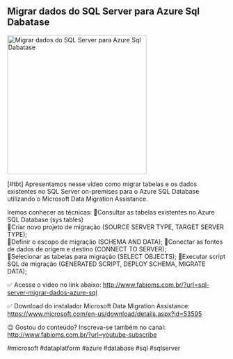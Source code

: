 ## Migrar dados do SQL Server para Azure Sql Dabatase

<img src="https://fabioms.com.br//uploads/youtube/-VBk_bu9JnM.png" alt="Migrar dados do SQL Server para Azure Sql Dabatase" title="Azure SQL" width="320"/>

[#tbt] Apresentamos nesse vídeo como migrar tabelas e os dados existentes no SQL Server on-premises para o Azure SQL Database utilizando o Microsoft Data Migration Assistance.

Iremos conhecer as técnicas:
🔹Consultar as tabelas existentes no Azure SQL Database (sys.tables)  
🔹Criar novo projeto de migração (SOURCE SERVER TYPE, TARGET SERVER TYPE);  
🔹Definir o escopo de migração (SCHEMA AND DATA);
🔹Conectar as fontes de dados de origem e destino (CONNECT TO SERVER);  
🔹Selecionar as tabelas para migração (SELECT OBJECTS);
🔹Executar script SQL de migração (GENERATED SCRIPT, DEPLOY SCHEMA, MIGRATE DATA);  

✅ Acesse o vídeo no link abaixo:
http://www.fabioms.com.br/?url=sql-server-migrar-dados-azure-sql

✅ Download do instalador Microsoft Data Migration Assistance:
https://www.microsoft.com/en-us/download/details.aspx?id=53595

😉 Gostou do conteúdo? Inscreva-se também no canal:
http://www.fabioms.com.br/?url=youtube-subscribe 

#microsoft #dataplatform #azure #database #sql #sqlserver 